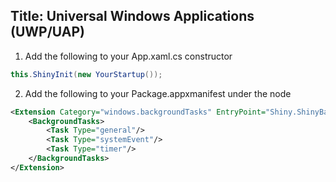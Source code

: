Title: Universal Windows Applications (UWP/UAP)
---

1. Add the following to your App.xaml.cs constructor

```csharp
this.ShinyInit(new YourStartup());
```

2. Add the following to your Package.appxmanifest under the <Application><Extensions> node

```xml
<Extension Category="windows.backgroundTasks" EntryPoint="Shiny.ShinyBackgroundTask">
    <BackgroundTasks>
        <Task Type="general"/>
        <Task Type="systemEvent"/>
        <Task Type="timer"/>
    </BackgroundTasks>
</Extension>
```